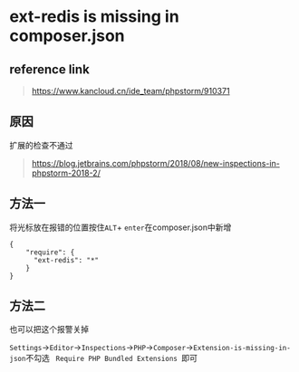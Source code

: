 # ext-redis is missing in composer.json

## reference link

>  https://www.kancloud.cn/ide_team/phpstorm/910371 

## 原因

扩展的检查不通过

>  https://blog.jetbrains.com/phpstorm/2018/08/new-inspections-in-phpstorm-2018-2/ 

## 方法一

将光标放在报错的位置按住`ALT`+ `enter`在composer.json中新增

```
{
    "require": {
      "ext-redis": "*"
    }
}
```

## 方法二

也可以把这个报警关掉

` Settings `->` Editor `->` Inspections `->` PHP `->` Composer `->` Extension-is-missing-in-json `不勾选 `  Require PHP Bundled Extensions  `即可